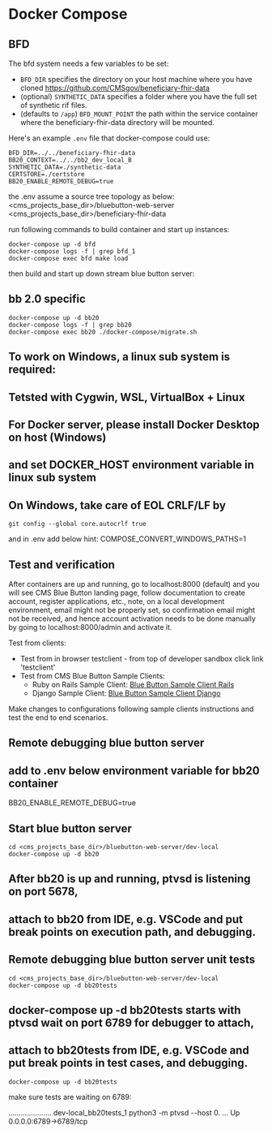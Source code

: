# Docker Compose

## BFD
The bfd system needs a few variables to be set:
- `BFD_DIR` specifies the directory on your host machine where you have cloned https://github.com/CMSgov/beneficiary-fhir-data
- (optional) `SYNTHETIC_DATA` specifies a folder where you have the full set of synthetic rif files.
- (defaults to `/app`) `BFD_MOUNT_POINT` the path within the service container where the beneficiary-fhir-data directory will be mounted.

Here's an example `.env` file that docker-compose could use:

```
BFD_DIR=../../beneficiary-fhir-data
BB20_CONTEXT=../../bb2_dev_local_B
SYNTHETIC_DATA=./synthetic-data
CERTSTORE=./certstore
BB20_ENABLE_REMOTE_DEBUG=true

```
the .env assume a source tree topology as below:
<cms_projects_base_dir>/bluebutton-web-server
<cms_projects_base_dir>/beneficiary-fhir-data

run following commands to build container and start up instances:

```
docker-compose up -d bfd
docker-compose logs -f | grep bfd_1
docker-compose exec bfd make load
```
then build and start up down stream blue button server:

## bb 2.0 specific
```
docker-compose up -d bb20
docker-compose logs -f | grep bb20
docker-compose exec bb20 ./docker-compose/migrate.sh
```

## To work on Windows, a linux sub system is required:
## Tetsted with Cygwin, WSL, VirtualBox + Linux
## For Docker server, please install Docker Desktop on host (Windows)
## and set DOCKER_HOST environment variable in linux sub system
## On Windows, take care of EOL CRLF/LF by 

```
git config --global core.autocrlf true
```
and in .env add below hint:
COMPOSE_CONVERT_WINDOWS_PATHS=1


## Test and verification

After containers are up and running, go to localhost:8000 (default) and you will see CMS Blue Button landing page,
follow documentation to create account, register applications, etc., note, on a local development environment, email might not be properly set, so confirmation email might not be received, and hence account activation needs to
be done manually by going to localhost:8000/admin and activate it.

Test from clients:


* Test from in browser testclient - from top of developer sandbox click link 'testclient'
* Test from CMS Blue Button Sample Clients:
  * Ruby on Rails Sample Client: [Blue Button Sample Client Rails](https://github.com/CMSgov/bluebutton-sample-client-rails) 
  * Django Sample Client: [Blue Button Sample Client Django](https://github.com/CMSgov/bluebutton-sample-client-django)

Make changes to configurations following sample clients instructions and test the end to end scenarios.

## Remote debugging blue button server
## add to .env below environment variable for bb20 container

BB20_ENABLE_REMOTE_DEBUG=true

## Start blue button server

```
cd <cms_projects_base_dir>/bluebutton-web-server/dev-local
docker-compose up -d bb20

```
## After bb20 is up and running, ptvsd is listening on port 5678,
## attach to bb20 from IDE, e.g. VSCode and put break points on execution path, and debugging.


## Remote debugging blue button server unit tests

```
cd <cms_projects_base_dir>/bluebutton-web-server/dev-local
docker-compose up -d bb20tests

```
## docker-compose up -d bb20tests starts with ptvsd wait on port 6789 for debugger to attach,
## attach to bb20tests from IDE, e.g. VSCode and put break points in test cases, and debugging.

```
docker-compose up -d bb20tests

```
make sure tests are waiting on 6789:

.....................
dev-local_bb20tests_1   python3 -m ptvsd --host 0. ...   Up      0.0.0.0:6789->6789/tcp


